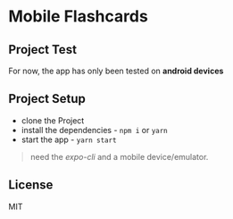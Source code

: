 # Mobile Flashcards

## Project Test

For now, the app has only been tested on __android devices__

## Project Setup

* clone the Project
* install the dependencies - `npm i` or `yarn`
* start the app - `yarn start`

> need the _expo-cli_ and a mobile device/emulator.

## License

MIT